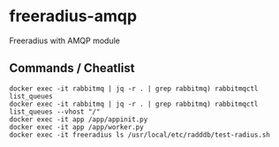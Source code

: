 # freeradius-amqp
Freeradius with AMQP module

## Commands / Cheatlist
```
docker exec -it rabbitmq | jq -r . | grep rabbitmq) rabbitmqctl list_queues
docker exec -it rabbitmq | jq -r . | grep rabbitmq) rabbitmqctl list_queues --vhost "/"
docker exec -it app /app/appinit.py
docker exec -it app /app/worker.py
docker exec -it freeradius ls /usr/local/etc/radddb/test-radius.sh
```
